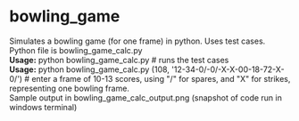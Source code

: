 # bowling_game
Simulates a bowling game (for one frame) in python.  Uses test cases. <br>
Python file is bowling_game_calc.py <br>
**Usage:** python bowling_game_calc.py    # runs the test cases <br>
**Usage:**  python bowling_game_calc.py  (108, '12-34-0/-0/-X-X-00-18-72-X-0/') # enter a frame of 10-13 scores, using "/" for spares, and "X" for strikes, representing one bowling frame. <br>
Sample output in bowling_game_calc_output.png  (snapshot of code run in windows terminal)
